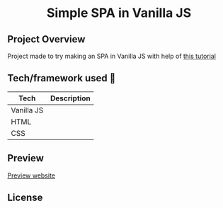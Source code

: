 <h1 align="center">Simple SPA in Vanilla JS</h1>


## Project Overview
Project made to try making an SPA in Vanilla JS with help of <a href="https://dev.to/rishavs/making-a-single-page-app-in-ye-good-olde-js-es6-3eng">this tutorial</a>
## Tech/framework used 🔧

| Tech                                                    | Description                              |
| ------------------------------------------------------- | ---------------------------------------- |
| Vanilla JS                         |    |
| HTML                        |     |
| CSS                           |    |
## Preview
<a href="drozd1krystian.github.io/strony/SPA/dist/index.html" target="_blank">Preview website</a>
## License
